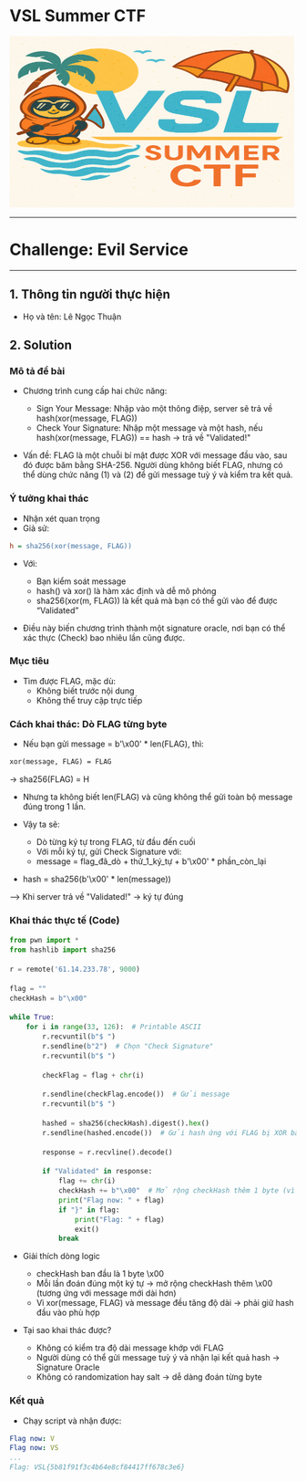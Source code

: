 # VSL Summer CTF

<img src="https://github.com/Thuanle2401/VSL-CTF/blob/main/web/UploadFile1/images/VSL-summer.png?raw=true" width="500" height="300">

---
# Challenge: Evil Service
---
## 1. Thông tin người thực hiện
- Họ và tên: Lê Ngọc Thuận

## 2. Solution

### Mô tả đề bài
- Chương trình cung cấp hai chức năng:
  - Sign Your Message: Nhập vào một thông điệp, server sẽ trả về hash(xor(message, FLAG))
  - Check Your Signature: Nhập một message và một hash, nếu hash(xor(message, FLAG)) == hash → trả về "Validated!"

- Vấn đề: FLAG là một chuỗi bí mật được XOR với message đầu vào, sau đó được băm bằng SHA-256. Người dùng không biết FLAG, nhưng có thể dùng chức năng (1) và (2) để gửi message tuỳ ý và kiểm tra kết quả.

### Ý tưởng khai thác
- Nhận xét quan trọng
- Giả sử:

```ini
h = sha256(xor(message, FLAG))
```

- Với:
  - Bạn kiểm soát message
  - hash() và xor() là hàm xác định và dễ mô phỏng
  - sha256(xor(m, FLAG)) là kết quả mà bạn có thể gửi vào để được “Validated”

- Điều này biến chương trình thành một signature oracle, nơi bạn có thể xác thực (Check) bao nhiêu lần cũng được.

### Mục tiêu
- Tìm được FLAG, mặc dù:
  - Không biết trước nội dung
  - Không thể truy cập trực tiếp

### Cách khai thác: Dò FLAG từng byte
- Nếu bạn gửi message = b'\x00' * len(FLAG), thì:

```perl
xor(message, FLAG) = FLAG
```

→ sha256(FLAG) = H
- Nhưng ta không biết len(FLAG) và cũng không thể gửi toàn bộ message đúng trong 1 lần.

- Vậy ta sẽ:
  - Dò từng ký tự trong FLAG, từ đầu đến cuối
  - Với mỗi ký tự, gửi Check Signature với:
  - message = flag_đã_dò + thử_1_ký_tự + b'\x00' * phần_còn_lại

- hash = sha256(b'\x00' * len(message))

--> Khi server trả về "Validated!" → ký tự đúng

### Khai thác thực tế (Code)
```python
from pwn import *
from hashlib import sha256

r = remote('61.14.233.78', 9000)

flag = ""
checkHash = b"\x00"

while True:
    for i in range(33, 126):  # Printable ASCII
        r.recvuntil(b"$ ")
        r.sendline(b"2")  # Chọn "Check Signature"
        r.recvuntil(b"$ ")
        
        checkFlag = flag + chr(i)
        
        r.sendline(checkFlag.encode())  # Gửi message
        r.recvuntil(b"$ ")
        
        hashed = sha256(checkHash).digest().hex()
        r.sendline(hashed.encode())  # Gửi hash ứng với FLAG bị XOR bằng b'\x00'
        
        response = r.recvline().decode()
        
        if "Validated" in response:
            flag += chr(i)
            checkHash += b"\x00"  # Mở rộng checkHash thêm 1 byte (vì SHA-256 cần full độ dài)
            print("Flag now: " + flag)
            if "}" in flag:
                print("Flag: " + flag)
                exit()
            break
```

- Giải thích dòng logic
  - checkHash ban đầu là 1 byte \x00
  - Mỗi lần đoán đúng một ký tự → mở rộng checkHash thêm \x00 (tương ứng với message mới dài hơn)
  - Vì xor(message, FLAG) và message đều tăng độ dài → phải giữ hash đầu vào phù hợp

- Tại sao khai thác được?
  - Không có kiểm tra độ dài message khớp với FLAG
  - Người dùng có thể gửi message tuỳ ý và nhận lại kết quả hash → Signature Oracle
  - Không có randomization hay salt → dễ dàng đoán từng byte

### Kết quả
- Chạy script và nhận được:

```yaml
Flag now: V
Flag now: VS
...
Flag: VSL{5b81f91f3c4b64e8cf84417ff678c3e6}
```